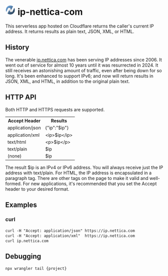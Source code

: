 
# <img src="./favicon.ico" height="32px" /> ip-nettica-com

This serverless app hosted on Cloudflare returns the caller's current IP address.
It returns results as plain text, JSON, XML, or HTML.

## History
The venerable <a href="https://ip.nettica.com/">ip.nettica.com</a> has been serving IP addresses since
2006.  It went out of service for almost 10 years until it was resurrected in 2024.  It still receives 
an astonishing amount of traffic, even after being down for so long.  It's been enhanced
to support IPv6; and now will return results in JSON, XML, and HTML, in addition to the original plain text.

## HTTP API
Both HTTP and HTTPS requests are supported.

<table>
  <tr>
    <th>
      Accept Header
    </th>
    <th>
      Results
    </th>
  </tr>
  <tr>
    <td>application/json</td>
    <td>{"ip":"$ip"}</td>
  </tr>
  <tr>
    <td>application/xml</td>
    <td>&lt;ip&gt;$ip&lt;/ip&gt;</td>
  </tr>
  <tr>
    <td>text/html</td>
    <td>&lt;p&gt;$ip&lt;/p&gt;</td>
  </tr>
  <tr>
    <td>text/plain</td>
    <td>$ip</td>
  </tr>
  <tr>
    <td>(none)</td>
    <td>$ip</td>
  </tr>
</table>

The result $ip is an IPv4 or IPv6 address.  You will always receive just the IP address with text/plain.  For HTML, the IP address
is encapsulated in a paragraph tag.  There are other tags on the page to make it valid and well-formed.  For new applications,
it's recommended that you set the Accept header to your desired format.

## Examples
### curl
```
curl -H "Accept: application/json" https://ip.nettica.com
curl -H "Accept: application/xml"  https://ip.nettica.com
curl ip.nettica.com

```
## Debugging
```
npx wrangler tail {project}
```
